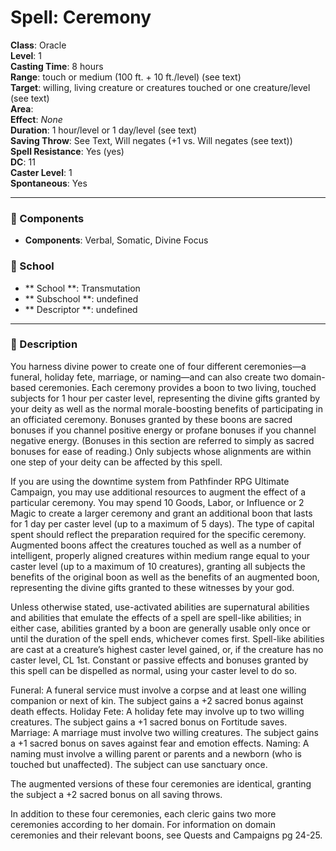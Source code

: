 
# Spell: Ceremony
**Class**: Oracle  
**Level**: 1  
**Casting Time**: 8 hours  
**Range**: touch or medium (100 ft. + 10 ft./level) (see text)  
**Target**: willing, living creature or creatures touched or one creature/level (see text)   
**Area**:   
**Effect**: _None_  
**Duration**: 1 hour/level or 1 day/level (see text)  
**Saving Throw**: See Text, Will negates (+1 vs. Will negates (see text))  
**Spell Resistance**: Yes (yes)  
**DC**: 11  
**Caster Level**: 1  
**Spontaneous**: Yes

---

### 🔮 Components
- **Components**: Verbal, Somatic, Divine Focus

### 🏫 School
- ** School **: Transmutation
- ** Subschool **: undefined
- ** Descriptor **: undefined
---

### 📜 Description
You harness divine power to create one of four different ceremonies—a funeral, holiday fete, marriage, or naming—and can also create two domain-based ceremonies. Each ceremony provides a boon to two living, touched subjects for 1 hour per caster level, representing the divine gifts granted by your deity as well as the normal morale-boosting benefits of participating in an officiated ceremony. Bonuses granted by these boons are sacred bonuses if you channel positive energy or profane bonuses if you channel negative energy. (Bonuses in this section are referred to simply as sacred bonuses for ease of reading.) Only subjects whose alignments are within one step of your deity can be affected by this spell.

If you are using the downtime system from Pathfinder RPG Ultimate Campaign, you may use additional resources to augment the effect of a particular ceremony. You may spend 10 Goods, Labor, or Influence or 2 Magic to create a larger ceremony and grant an additional boon that lasts for 1 day per caster level (up to a maximum of 5 days). The type of capital spent should reflect the preparation required for the specific ceremony. Augmented boons affect the creatures touched as well as a number of intelligent, properly aligned creatures within medium range equal to your caster level (up to a maximum of 10 creatures), granting all subjects the benefits of the original boon as well as the benefits of an augmented boon, representing the divine gifts granted to these witnesses by your god.

Unless otherwise stated, use-activated abilities are supernatural abilities and abilities that emulate the effects of a spell are spell-like abilities; in either case, abilities granted by a boon are generally usable only once or until the duration of the spell ends, whichever comes first. Spell-like abilities are cast at a creature’s highest caster level gained, or, if the creature has no caster level, CL 1st. Constant or passive effects and bonuses granted by this spell can be dispelled as normal, using your caster level to do so.

Funeral: A funeral service must involve a corpse and at least one willing companion or next of kin. The subject gains a +2 sacred bonus against death effects.
Holiday Fete: A holiday fete may involve up to two willing creatures. The subject gains a +1 sacred bonus on Fortitude saves.
Marriage: A marriage must involve two willing creatures. The subject gains a +1 sacred bonus on saves against fear and emotion effects.
Naming: A naming must involve a willing parent or parents and a newborn (who is touched but unaffected). The subject can use sanctuary once.

The augmented versions of these four ceremonies are identical, granting the subject a +2 sacred bonus on all saving throws.

In addition to these four ceremonies, each cleric gains two more ceremonies according to her domain. For information on domain ceremonies and their relevant boons, see Quests and Campaigns pg 24-25.
